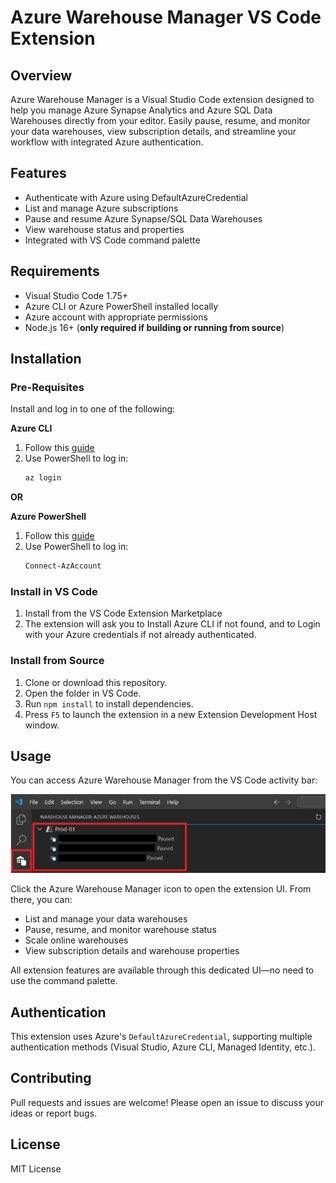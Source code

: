 
# Azure Warehouse Manager VS Code Extension

## Overview
Azure Warehouse Manager is a Visual Studio Code extension designed to help you manage Azure Synapse Analytics and Azure SQL Data Warehouses directly from your editor. Easily pause, resume, and monitor your data warehouses, view subscription details, and streamline your workflow with integrated Azure authentication.

## Features
- Authenticate with Azure using DefaultAzureCredential
- List and manage Azure subscriptions
- Pause and resume Azure Synapse/SQL Data Warehouses
- View warehouse status and properties
- Integrated with VS Code command palette

## Requirements
- Visual Studio Code 1.75+
- Azure CLI or Azure PowerShell installed locally
- Azure account with appropriate permissions
- Node.js 16+ (**only required if building or running from source**)

## Installation

### Pre-Requisites

Install and log in to one of the following:

**Azure CLI**  
1. Follow this [guide](https://learn.microsoft.com/en-us/cli/azure/install-azure-cli?view=azure-cli-latest)
2. Use PowerShell to log in:
   ```powershell
   az login
   ```

**OR**

**Azure PowerShell**  
1. Follow this [guide](https://learn.microsoft.com/en-us/powershell/azure/install-azps-windows?view=azps-14.2.0&tabs=powershell&pivots=windows-psgallery)
2. Use PowerShell to log in:
   ```powershell
   Connect-AzAccount
   ```

### Install in VS Code
1. Install from the VS Code Extension Marketplace
2. The extension will ask you to Install Azure CLI if not found, and to Login with your Azure credentials if not already authenticated.

### Install from Source
1. Clone or download this repository.
2. Open the folder in VS Code.
3. Run `npm install` to install dependencies.
4. Press `F5` to launch the extension in a new Extension Development Host window.

## Usage
You can access Azure Warehouse Manager from the VS Code activity bar:

![Azure Warehouse Manager Activity Bar](media/DataWarehouseUIExample.png)

Click the Azure Warehouse Manager icon to open the extension UI. From there, you can:
- List and manage your data warehouses
- Pause, resume, and monitor warehouse status
- Scale online warehouses
- View subscription details and warehouse properties

All extension features are available through this dedicated UI—no need to use the command palette.

## Authentication
This extension uses Azure's `DefaultAzureCredential`, supporting multiple authentication methods (Visual Studio, Azure CLI, Managed Identity, etc.).

## Contributing
Pull requests and issues are welcome! Please open an issue to discuss your ideas or report bugs.

## License
MIT License